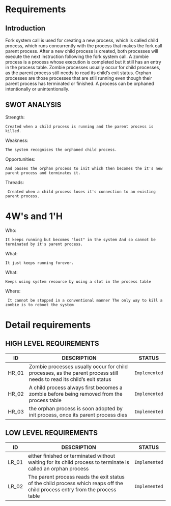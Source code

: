 # Requirements
## Introduction
 Fork system call is used for creating a new process, which is called child process, which runs concurrently with the process that makes the fork call parent process. After a new child process is created, both processes will execute the next instruction following the fork system call. A zombie process is a process whose execution is completed but it still has an entry in the process table. Zombie processes usually occur for child processes, as the parent process still needs to read its child’s exit status. Orphan processes are those processes that are still running even though their parent process has terminated or finished. A process can be orphaned intentionally or unintentionally.

## SWOT ANALYSIS

Strength:

    Created when a child process is running and the parent process is killed. 

Weakness:

    The system recognises the orphaned child process.

Opportunities:

    And passes the orphan process to init which then becomes the it's new parent process and terminates it.

Threads:

     Created when a child process loses it's connection to an existing parent process.
    

# 4W&#39;s and 1&#39;H
Who:

    It keeps running but becomes "lost" in the system And so cannot be terminated by it's parent process.

What:

    It just keeps running forever.

What:

    Keeps using system resource by using a slot in the process table

Where:

     It cannot be stopped in a conventional manner The only way to kill a zombie is to reboot the system

# Detail requirements
## HIGH LEVEL REQUIREMENTS

|ID   |        DESCRIPTION    |       STATUS|
|----------------|-------------------------------|-----------------------------|
|HR_01       | Zombie processes usually occur for child processes, as the parent process still needs to read its child’s exit status|`Implemented`|
|HR_02       | A child process always first becomes a zombie before being removed from the process table|`Implemented`|
|HR_03      |  the orphan process is soon adopted by init process, once its parent process dies |`Implemented`|



## LOW LEVEL REQUIREMENTS

|ID   |        DESCRIPTION    |       STATUS|
|----------------|-------------------------------|-----------------------------|
|LR_01       | either finished or terminated without waiting for its child process to terminate is called an orphan process |`Implemented`|
|LR_02       | The parent process reads the exit status of the child process which reaps off the child process entry from the process table|`Implemented`|
